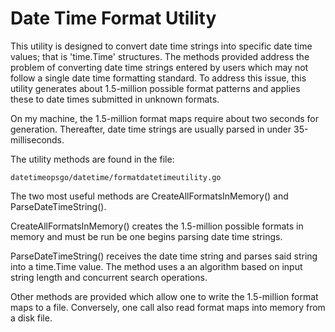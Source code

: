 # Date Time Format Utility

This utility is designed to convert date time strings into specific
date time values; that is 'time.Time' structures. The methods provided
address the problem of converting date time strings entered by
users which may not follow a single date time formatting standard. To
address this issue, this utility generates about 1.5-million possible
format patterns and applies these to date times submitted in unknown
formats. 

On my machine, the 1.5-million format maps require about two seconds
for generation. Thereafter, date time strings are usually parsed in
under 35-milliseconds.

The utility methods are found in the file:
  
    datetimeopsgo/datetime/formatdatetimeutility.go 
    
The two most useful methods are CreateAllFormatsInMemory() and 
ParseDateTimeString().

CreateAllFormatsInMemory() creates the 1.5-million possible formats
in memory and must be run be one begins parsing date time strings.

ParseDateTimeString() receives the date time string and parses
said string into a time.Time value. The method uses a an algorithm
based on input string length and concurrent search operations.

Other methods are provided which allow one to write the 1.5-million
format maps to a file. Conversely, one call also read format maps
into memory from a disk file. 